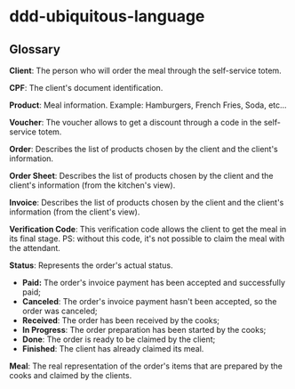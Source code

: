 # ddd-ubiquitous-language

## Glossary 

**Client**: The person who will order the meal through the self-service totem.

**CPF**: The client's document identification.

**Product**: Meal information. Example: Hamburgers, French Fries, Soda, etc...

**Voucher**: The voucher allows to get a discount through a code in the self-service totem.

**Order**: Describes the list of products chosen by the client and the client's information.

**Order Sheet**: Describes the list of products chosen by the client and the client's information (from the kitchen's view).

**Invoice**: Describes the list of products chosen by the client and the client's information (from the client's view).

**Verification Code**: This verification code allows the client to get the meal in its final stage. PS: without this code, it's not possible to claim the meal with the attendant.

**Status**: Represents the order's actual status.

- **Paid:** The order's invoice payment has been accepted and successfully paid;
- **Canceled**: The order's invoice payment hasn't been accepted, so the order was canceled;
- **Received**: The order has been received by the cooks;
- **In Progress**: The order preparation has been started by the cooks;
- **Done**: The order is ready to be claimed by the client;
- **Finished**: The client has already claimed its meal.

**Meal**: The real representation of the order's items that are prepared by the cooks and claimed by the clients.
